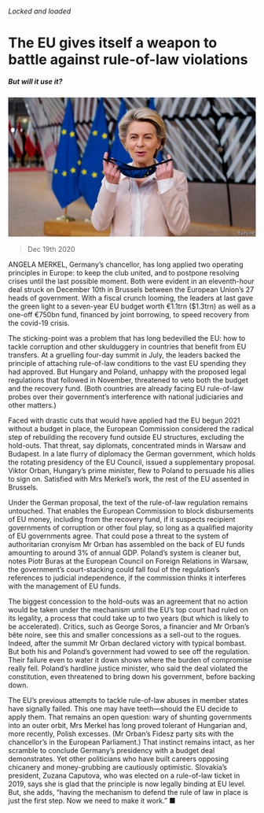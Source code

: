 ###### Locked and loaded

# The EU gives itself a weapon to battle against rule-of-law violations 

##### But will it use it? 

![image](images/20201219_EUP002_0.jpg) 

> Dec 19th 2020 


ANGELA MERKEL, Germany’s chancellor, has long applied two operating principles in Europe: to keep the club united, and to postpone resolving crises until the last possible moment. Both were evident in an eleventh-hour deal struck on December 10th in Brussels between the European Union’s 27 heads of government. With a fiscal crunch looming, the leaders at last gave the green light to a seven-year EU budget worth €1.1trn ($1.3trn) as well as a one-off €750bn fund, financed by joint borrowing, to speed recovery from the covid-19 crisis.


The sticking-point was a problem that has long bedevilled the EU: how to tackle corruption and other skulduggery in countries that benefit from EU transfers. At a gruelling four-day summit in July, the leaders backed the principle of attaching rule-of-law conditions to the vast EU spending they had approved. But Hungary and Poland, unhappy with the proposed legal regulations that followed in November, threatened to veto both the budget and the recovery fund. (Both countries are already facing EU rule-of-law probes over their government’s interference with national judiciaries and other matters.)



Faced with drastic cuts that would have applied had the EU begun 2021 without a budget in place, the European Commission considered the radical step of rebuilding the recovery fund outside EU structures, excluding the hold-outs. That threat, say diplomats, concentrated minds in Warsaw and Budapest. In a late flurry of diplomacy the German government, which holds the rotating presidency of the EU Council, issued a supplementary proposal. Viktor Orban, Hungary’s prime minister, flew to Poland to persuade his allies to sign on. Satisfied with Mrs Merkel’s work, the rest of the EU assented in Brussels.


Under the German proposal, the text of the rule-of-law regulation remains untouched. That enables the European Commission to block disbursements of EU money, including from the recovery fund, if it suspects recipient governments of corruption or other foul play, so long as a qualified majority of EU governments agree. That could pose a threat to the system of authoritarian cronyism Mr Orban has assembled on the back of EU funds amounting to around 3% of annual GDP. Poland’s system is cleaner but, notes Piotr Buras at the European Council on Foreign Relations in Warsaw, the government’s court-stacking could fall foul of the regulation’s references to judicial independence, if the commission thinks it interferes with the management of EU funds.


The biggest concession to the hold-outs was an agreement that no action would be taken under the mechanism until the EU’s top court had ruled on its legality, a process that could take up to two years (but which is likely to be accelerated). Critics, such as George Soros, a financier and Mr Orban’s bête noire, see this and smaller concessions as a sell-out to the rogues. Indeed, after the summit Mr Orban declared victory with typical bombast. But both his and Poland’s government had vowed to see off the regulation. Their failure even to water it down shows where the burden of compromise really fell. Poland’s hardline justice minister, who said the deal violated the constitution, even threatened to bring down his government, before backing down.


The EU’s previous attempts to tackle rule-of-law abuses in member states have signally failed. This one may have teeth—should the EU decide to apply them. That remains an open question: wary of shunting governments into an outer orbit, Mrs Merkel has long proved tolerant of Hungarian and, more recently, Polish excesses. (Mr Orban’s Fidesz party sits with the chancellor’s in the European Parliament.) That instinct remains intact, as her scramble to conclude Germany’s presidency with a budget deal demonstrates. Yet other politicians who have built careers opposing chicanery and money-grubbing are cautiously optimistic. Slovakia’s president, Zuzana Caputova, who was elected on a rule-of-law ticket in 2019, says she is glad that the principle is now legally binding at EU level. But, she adds, “having the mechanism to defend the rule of law in place is just the first step. Now we need to make it work.” ■

